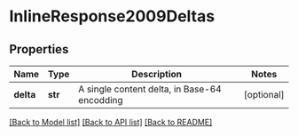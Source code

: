 # InlineResponse2009Deltas

## Properties
Name | Type | Description | Notes
------------ | ------------- | ------------- | -------------
**delta** | **str** | A single content delta, in Base-64 encodding | [optional] 

[[Back to Model list]](../README.md#documentation-for-models) [[Back to API list]](../README.md#documentation-for-api-endpoints) [[Back to README]](../README.md)


